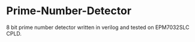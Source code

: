 # Prime-Number-Detector
8 bit prime number detector written in verilog and tested on EPM7032SLC CPLD.
